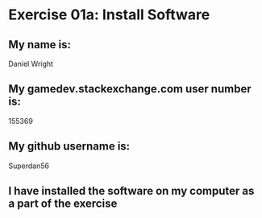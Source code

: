 # Exercise 01a: Install Software

## My name is:
Daniel Wright

## My gamedev.stackexchange.com user number is:
155369

## My github username is:
Superdan56

## I have installed the software on my computer as a part of the exercise
